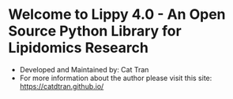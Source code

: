 # Welcome to Lippy 4.0 - An Open Source Python Library for Lipidomics Research
  - Developed and Maintained by: Cat Tran
  - For more information about the author please visit this site: https://catdtran.github.io/


